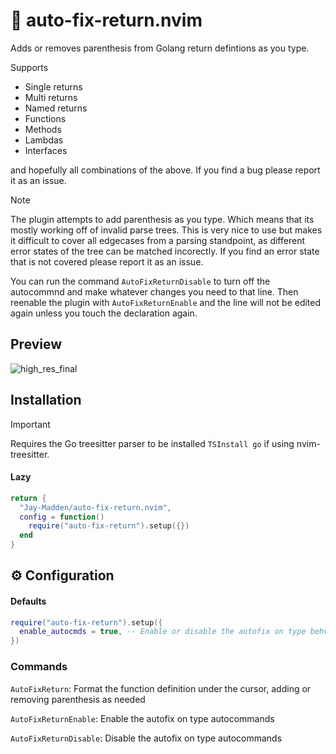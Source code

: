 # 🧰 auto-fix-return.nvim
Adds or removes parenthesis from Golang return defintions as you type. 

Supports 
- Single returns 
- Multi returns 
- Named returns 
- Functions
- Methods
- Lambdas
- Interfaces

and hopefully all combinations of the above. If you find a bug please report it as an issue. 

> [!NOTE]
> The plugin attempts to add parenthesis as you type. Which means that its mostly working off of invalid parse trees.
> This is very nice to use but makes it difficult to cover all edgecases from a parsing standpoint, as different error states of the tree can be matched incorectly. 
> If you find an error state that is not covered please report it as an issue. 
> 
> You can run the command `AutoFixReturnDisable` to turn off the autocommnd and make whatever changes you need to that line. 
> Then reenable the plugin with `AutoFixReturnEnable` and the line will not be edited again unless you touch the declaration again.

## Preview
![high_res_final](https://github.com/user-attachments/assets/a5b9b50d-cbc7-42a6-b3f7-e20795c93823)

## Installation

> [!IMPORTANT]  
> Requires the Go treesitter parser to be installed `TSInstall go` if using nvim-treesitter.

#### Lazy
```lua
return {
  "Jay-Madden/auto-fix-return.nvim",
  config = function()
    require("auto-fix-return").setup({})
  end
}
```

## ⚙️ Configuration

#### Defaults
```lua
require("auto-fix-return").setup({
  enable_autocmds = true, -- Enable or disable the autofix on type behvaior
})
```

### Commands

`AutoFixReturn`: Format the function definition under the cursor, adding or removing parenthesis as needed

`AutoFixReturnEnable`: Enable the autofix on type autocommands

`AutoFixReturnDisable`: Disable the autofix on type autocommands
